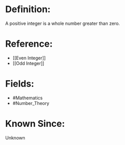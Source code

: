 

# Definition:
A positive integer is a whole number greater than zero.

# Reference:
- [[Even Integer]]
- [[Odd Integer]]

# Fields: 
- #Mathematics
- #Number_Theory

# Known Since:
Unknown

